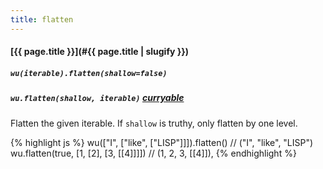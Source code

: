 ```yaml
---
title: flatten
---
```

#### [{{ page.title }}](#{{ page.title | slugify }})

##### `wu(iterable).flatten(shallow=false)`

##### `wu.flatten(shallow, iterable)` *[curryable](#curryable)*

Flatten the given iterable. If `shallow` is truthy, only flatten by one level.

{% highlight js %}
wu(["I", ["like", ["LISP"]]]).flatten()
// ("I", "like", "LISP")
wu.flatten(true, [1, [2], [3, [[4]]]])
// (1, 2, 3, [[4]]),
{% endhighlight %}
